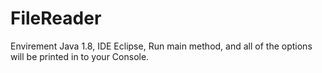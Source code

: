 # FileReader
Envirement Java 1.8,
IDE Eclipse,
Run main method, and all of the options will be printed in to your Console.
